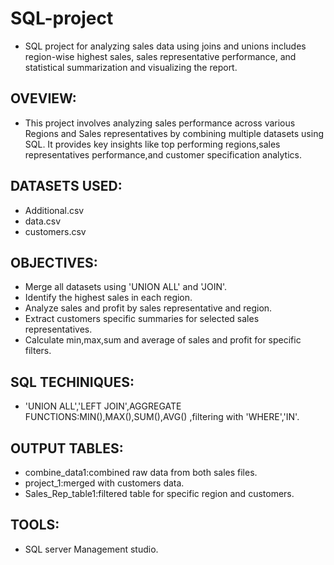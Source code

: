 # SQL-project
* SQL project for analyzing sales data using joins and unions includes region-wise highest sales, sales representative performance, and statistical summarization and visualizing the report.
## OVEVIEW:
* This project involves analyzing sales performance across various Regions and Sales representatives by combining multiple datasets using SQL. It provides key insights like top performing regions,sales representatives performance,and customer specification analytics.
## DATASETS USED:
* Additional.csv
* data.csv
* customers.csv
## OBJECTIVES:
* Merge all datasets using 'UNION ALL' and 'JOIN'.
* Identify the highest sales in each region.
* Analyze sales and profit by sales representative and region.
* Extract customers specific summaries for selected sales representatives.
* Calculate min,max,sum and average of sales and profit for specific filters.
## SQL TECHINIQUES:
* 'UNION ALL','LEFT JOIN',AGGREGATE FUNCTIONS:MIN(),MAX(),SUM(),AVG() ,filtering with 'WHERE','IN'.
## OUTPUT TABLES:
* combine_data1:combined raw data from both sales files.
* project_1:merged with customers data.
* Sales_Rep_table1:filtered table for specific region and customers.
## TOOLS:
* SQL server Management studio.
